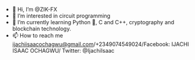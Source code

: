 - 👋 Hi, I’m @ZIK-FX
- 👀 I’m interested in circuit programming
- 🌱 I’m currently learning Python 🐍, C and C++, cryptography and blockchain technology.
- 📫 How to reach me ijachiisaacochagwu@gmail.com/+2349074549024/Facebook: IJACHI ISAAC OCHAGWU/ Twitter: @IjachiIsaac

<!---
ZIK-FX/ZIK-FX is a ✨ special ✨ repository because its `README.md` (this file) appears on your GitHub profile.
You can click the Preview link to take a look at your changes.
--->
